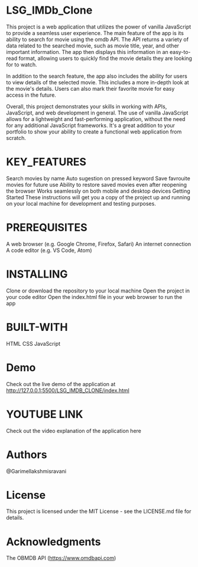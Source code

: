 # LSG_IMDb_Clone
This project is a web application that utilizes the power of vanilla JavaScript to provide a seamless user experience. The main feature of the app is its ability to search for movie using the omdb API. The API returns a variety of data related to the searched movie, such as movie title, year, and other important information. The app then displays this information in an easy-to-read format, allowing users to quickly find the movie details they are looking for to watch.

In addition to the search feature, the app also includes the ability for users to view details of the selected movie. This includes a more in-depth look at the movie's details. Users can also mark their favorite movie for easy access in the future.

Overall, this project demonstrates your skills in working with APIs, JavaScript, and web development in general. The use of vanilla JavaScript allows for a lightweight and fast-performing application, without the need for any additional JavaScript frameworks. It's a great addition to your portfolio to show your ability to create a functional web application from scratch.

# KEY_FEATURES

Search movies by name
Auto sugestion on pressed keyword
Save favrouite movies for future use
Ability to restore saved movies even after reopening the browser
Works seamlessly on both mobile and desktop devices
Getting Started
These instructions will get you a copy of the project up and running on your local machine for development and testing purposes.

# PREREQUISITES

A web browser (e.g. Google Chrome, Firefox, Safari)
An internet connection
A code editor (e.g. VS Code, Atom)

# INSTALLING

Clone or download the repository to your local machine
Open the project in your code editor
Open the index.html file in your web browser to run the app

# BUILT-WITH

HTML
CSS
JavaScript

# Demo
Check out the live demo of the application at http://127.0.0.1:5500/LSG_IMDB_CLONE/index.html

# YOUTUBE LINK
Check out the video explanation of the application here 

# Authors
@Garimellakshmisravani

# License
This project is licensed under the MIT License - see the LICENSE.md file for details.

# Acknowledgments
The OBMDB API (https://www.omdbapi.com)
